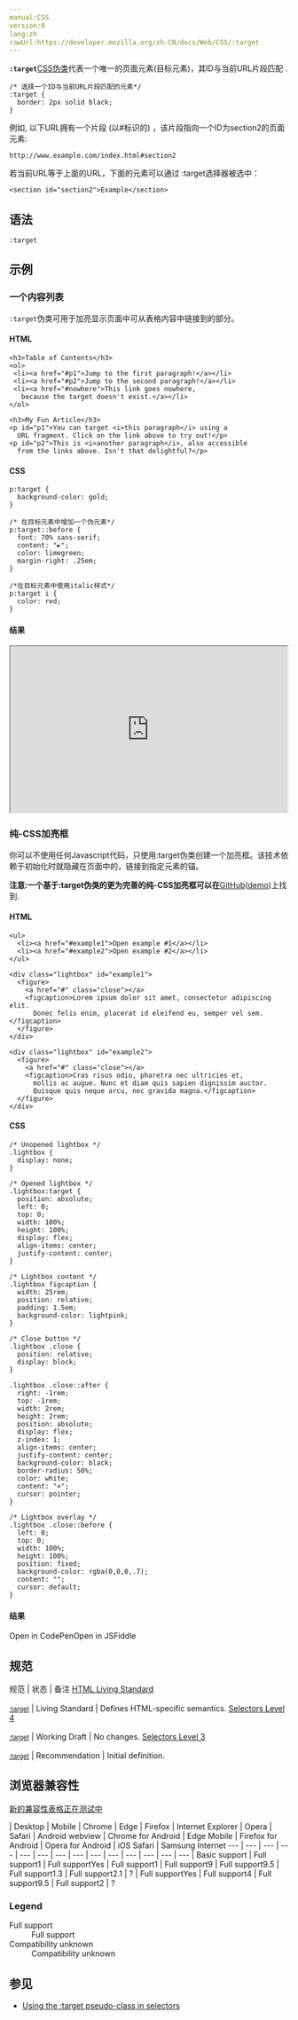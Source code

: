 ```yaml
---
manual:CSS
version:0
lang:zh
rawUrl:https://developer.mozilla.org/zh-CN/docs/Web/CSS/:target
---
```






**`:target`**[CSS](%427 "")[伪类](%29702 "")代表一个唯一的页面元素(目标元素)，其ID与当前URL片段匹配 .


```
/* 选择一个ID与当前URL片段匹配的元素*/
:target {
  border: 2px solid black;
}
```


例如, 以下URL拥有一个片段 (以#标识的) ，该片段指向一个ID为section2的页面元素:


```
http://www.example.com/index.html#section2
```


若当前URL等于上面的URL，下面的元素可以通过 :target选择器被选中：


```
<section id="section2">Example</section>
```

## 语法<a name="语法"></a>

```
:target
```

## 示例<a name="示例"></a>

### 一个内容列表<a name="一个内容列表"></a>


`:target`伪类可用于加亮显示页面中可从表格内容中链接到的部分。


#### HTML<a name="HTML"></a>

```
<h3>Table of Contents</h3>
<ol>
 <li><a href="#p1">Jump to the first paragraph!</a></li>
 <li><a href="#p2">Jump to the second paragraph!</a></li>
 <li><a href="#nowhere">This link goes nowhere,
   because the target doesn't exist.</a></li>
</ol>

<h3>My Fun Article</h3>
<p id="p1">You can target <i>this paragraph</i> using a
  URL fragment. Click on the link above to try out!</p>
<p id="p2">This is <i>another paragraph</i>, also accessible
  from the links above. Isn't that delightful?</p>
```

#### CSS<a name="CSS"></a>

```
p:target {
  background-color: gold;
}

/* 在目标元素中增加一个伪元素*/
p:target::before {
  font: 70% sans-serif;
  content: "►";
  color: limegreen;
  margin-right: .25em;
}

/*在目标元素中使用italic样式*/
p:target i {
  color: red;
}
```

#### 结果<a name="结果"></a>


<iframe src='https://mdn.mozillademos.org/zh-CN/docs/Web/CSS/:target$samples/A_table_of_contents?revision=1384716' width='500' height='300'></iframe>


### 纯-CSS加亮框<a name="纯-CSS加亮框"></a>


你可以不使用任何Javascript代码，只使用:target伪类创建一个加亮框。该技术依赖于初始化时就隐藏在页面中的，链接到指定元素的锚。

**注意:一个基于:target伪类的更为完善的纯-CSS加亮框可以在**[GitHub](%32116 "")([demo](%32117 ""))上找到.

#### HTML<a name="HTML_2"></a>

```
<ul>
  <li><a href="#example1">Open example #1</a></li>
  <li><a href="#example2">Open example #2</a></li>
</ul>

<div class="lightbox" id="example1">
  <figure>
    <a href="#" class="close"></a>
    <figcaption>Lorem ipsum dolor sit amet, consectetur adipiscing elit.
      Donec felis enim, placerat id eleifend eu, semper vel sem.</figcaption>
  </figure>
</div>

<div class="lightbox" id="example2">
  <figure>
    <a href="#" class="close"></a>
    <figcaption>Cras risus odio, pharetra nec ultricies et,
      mollis ac augue. Nunc et diam quis sapien dignissim auctor.
      Quisque quis neque arcu, nec gravida magna.</figcaption>
  </figure>
</div>
```

#### CSS<a name="CSS_2"></a>

```
/* Unopened lightbox */
.lightbox {
  display: none;
}

/* Opened lightbox */
.lightbox:target {
  position: absolute;
  left: 0;
  top: 0;
  width: 100%;
  height: 100%;
  display: flex;
  align-items: center;
  justify-content: center;
}

/* Lightbox content */
.lightbox figcaption {
  width: 25rem;
  position: relative;
  padding: 1.5em;
  background-color: lightpink;
}

/* Close button */
.lightbox .close {
  position: relative;
  display: block;
}

.lightbox .close::after {
  right: -1rem;
  top: -1rem;
  width: 2rem;
  height: 2rem;
  position: absolute;
  display: flex;
  z-index: 1;
  align-items: center;
  justify-content: center;
  background-color: black;
  border-radius: 50%;
  color: white;
  content: "×";
  cursor: pointer;
}

/* Lightbox overlay */
.lightbox .close::before {
  left: 0;
  top: 0;
  width: 100%;
  height: 100%;
  position: fixed;
  background-color: rgba(0,0,0,.7);
  content: "";
  cursor: default;
}
```

#### 结果<a name="结果_2"></a>




Open in CodePenOpen in JSFiddle





## 规范<a name="规范"></a>

规范 | 状态 | 备注 
[HTML Living Standard<br></br><small>:target</small>](%32118 "") | Living Standard | Defines HTML-specific semantics. 
[Selectors Level 4<br></br><small>:target</small>](%32119 "") | Working Draft | No changes. 
[Selectors Level 3<br></br><small>:target</small>](%32120 "") | Recommendation | Initial definition. 


## 浏览器兼容性<a name="浏览器兼容性"></a>
[新的兼容性表格正在测试中<i></i>](%3360 "")

 | <abbr>Desktop<i></i></abbr> | <abbr>Mobile<i></i></abbr> 
 | <abbr>Chrome<i></i></abbr> | <abbr>Edge<i></i></abbr> | <abbr>Firefox<i></i></abbr> | <abbr>Internet Explorer<i></i></abbr> | <abbr>Opera<i></i></abbr> | <abbr>Safari<i></i></abbr> | <abbr>Android webview<i></i></abbr> | <abbr>Chrome for Android<i></i></abbr> | <abbr>Edge Mobile<i></i></abbr> | <abbr>Firefox for Android<i></i></abbr> | <abbr>Opera for Android<i></i></abbr> | <abbr>iOS Safari<i></i></abbr> | <abbr>Samsung Internet<i></i></abbr> 
 ---  |  ---  |  ---  |  ---  |  ---  |  ---  |  ---  |  ---  |  ---  |  ---  |  ---  |  ---  |  ---  |  ---  | 
Basic support | <abbr>Full support</abbr>1 | <abbr>Full support</abbr>Yes | <abbr>Full support</abbr>1 | <abbr>Full support</abbr>9 | <abbr>Full support</abbr>9.5 | <abbr>Full support</abbr>1.3 | <abbr>Full support</abbr>2.1 | <abbr>?</abbr> | <abbr>Full support</abbr>Yes | <abbr>Full support</abbr>4 | <abbr>Full support</abbr>9.5 | <abbr>Full support</abbr>2 | <abbr>?</abbr> 


### Legend<a name="Legend"></a>
<dl><dt id=''><abbr>Full support</abbr></dt><dd>Full support</dd><dt id=''><abbr>Compatibility unknown</abbr></dt><dd>Compatibility unknown</dd></dl>


## 参见<a name="参见"></a>

* [Using the :target pseudo-class in selectors](%32121 "")



